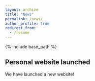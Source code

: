 ```yaml
---
layout: archive
title: "News"
permalink: /news/
author_profile: true
redirect_from:
  - /resume
---
```


{% include base_path %}

Personal website launched
---
We have launched a new website! 
